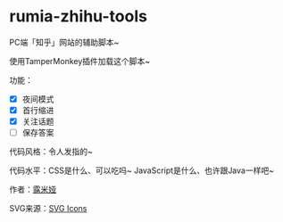 # rumia-zhihu-tools
PC端「知乎」网站的辅助脚本~

使用TamperMonkey插件加载这个脚本~

功能：
- [x] 夜间模式
- [x] 首行缩进
- [x] 关注话题
- [ ] 保存答案

代码风格：令人发指的~

代码水平：CSS是什么、可以吃吗~
JavaScript是什么、也许跟Java一样吧~

作者：[露米娅](https://www.zhihu.com/people/lu-mi-ya-56/)

SVG来源：[SVG Icons](http://svgicons.sparkk.fr/)

